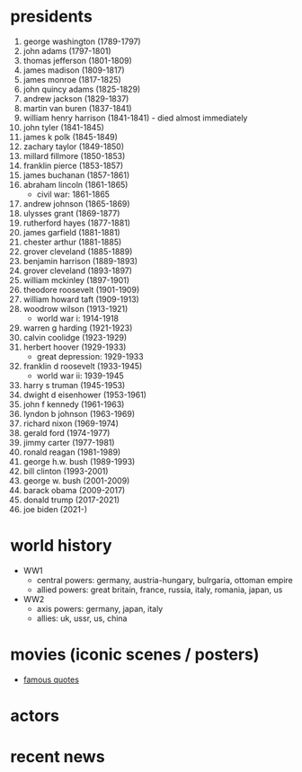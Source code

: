# presidents

1. george washington (1789-1797)
2. john adams (1797-1801)
3. thomas jefferson (1801-1809)
4. james madison (1809-1817)
5. james monroe (1817-1825)
6. john quincy adams (1825-1829)
7. andrew jackson (1829-1837)
8. martin van buren (1837-1841)
9. william henry harrison (1841-1841) - died almost immediately
10. john tyler (1841-1845)
11. james k polk (1845-1849)
12. zachary taylor (1849-1850)
13. millard fillmore (1850-1853)
14. franklin pierce (1853-1857)
15. james buchanan (1857-1861)
16. abraham lincoln (1861-1865)
    - civil war: 1861-1865
17. andrew johnson (1865-1869)
18. ulysses grant (1869-1877)
19. rutherford hayes (1877-1881)
20. james garfield (1881-1881)
21. chester arthur (1881-1885)
22. grover cleveland (1885-1889)
23. benjamin harrison (1889-1893)
24. grover cleveland (1893-1897)
25. william mckinley (1897-1901)
26. theodore roosevelt (1901-1909)
27. william howard taft (1909-1913)
28. woodrow wilson (1913-1921)
    - world war i: 1914-1918
29. warren g harding (1921-1923)
30. calvin coolidge (1923-1929)
31. herbert hoover (1929-1933)
    - great depression: 1929-1933
32. franklin d roosevelt (1933-1945)
    - world war ii: 1939-1945
33. harry s truman (1945-1953)
34. dwight d eisenhower (1953-1961)
35. john f kennedy (1961-1963)
36. lyndon b johnson (1963-1969)
37. richard nixon (1969-1974)
38. gerald ford (1974-1977)
39. jimmy carter (1977-1981)
40. ronald reagan (1981-1989)
41. george h.w. bush (1989-1993)
42. bill clinton (1993-2001)
43. george w. bush (2001-2009)
44. barack obama (2009-2017)
45. donald trump (2017-2021)
46. joe biden (2021-)



# world history

- WW1
  - central powers: germany, austria-hungary, bulrgaria, ottoman empire
  - allied powers: great britain, france, russia, italy, romania, japan, us
- WW2
  - axis powers: germany, japan, italy
  - allies: uk, ussr, us, china

# movies (iconic scenes / posters)

- [famous quotes](https://en.wikipedia.org/wiki/AFI%27s_100_Years...100_Movie_Quotes)

# actors



# recent news

